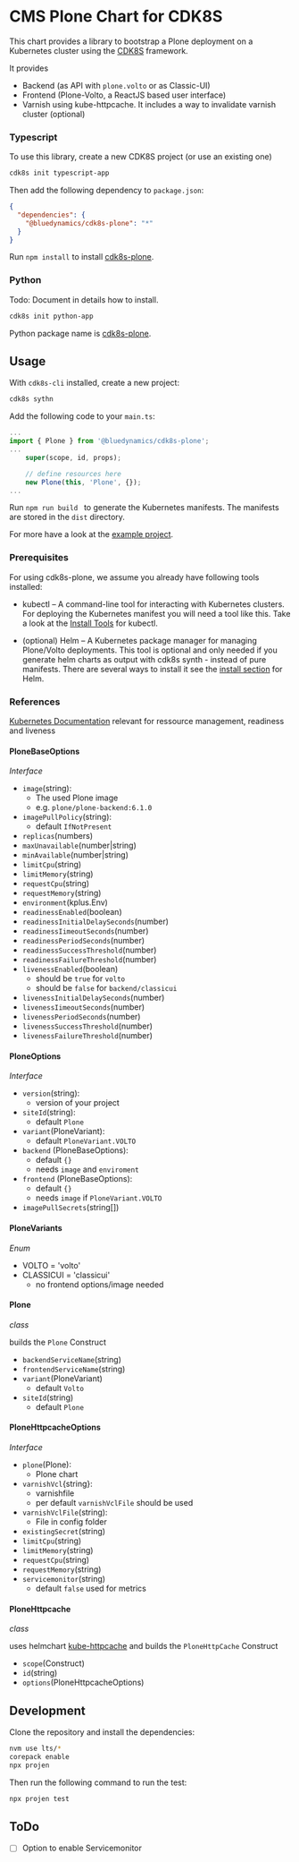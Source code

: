 # CMS Plone Chart for CDK8S

This chart provides a library to bootstrap a Plone deployment on a Kubernetes cluster using the [CDK8S](https://cdk8s.io) framework.

It provides
- Backend (as API with `plone.volto` or as Classic-UI)
- Frontend (Plone-Volto, a ReactJS based user interface)
- Varnish using kube-httpcache. It includes a way to invalidate varnish cluster (optional)


### Typescript

To use this library, create a new CDK8S project (or use an existing one)

```bash
cdk8s init typescript-app
```

Then add the following dependency to `package.json`:

```json
{
  "dependencies": {
    "@bluedynamics/cdk8s-plone": "*"
  }
}
```
Run `npm install` to install [cdk8s-plone](https://www.npmjs.com/package/@bluedynamics/cdk8s-plone).

### Python

Todo: Document in details how to install.

```bash
cdk8s init python-app
```

Python package name is [cdk8s-plone](https://pypi.org/project/cdk8s-plone/).


## Usage

With `cdk8s-cli` installed, create a new project:

```bash
cdk8s sythn
```

Add the following code to your `main.ts`:

```typescript
...
import { Plone } from '@bluedynamics/cdk8s-plone';
...
    super(scope, id, props);

    // define resources here
    new Plone(this, 'Plone', {});
...
```

Run `npm run build ` to generate the Kubernetes manifests.
The manifests are stored in the `dist` directory.

For more have a look at the [example project](https://github.com/bluedynamics/cdk8s-plone-example).

### Prerequisites

For using cdk8s-plone, we assume you already have following tools installed:

* kubectl – A command-line tool for interacting with Kubernetes clusters. For deploying the Kubernetes manifest you will need a tool like this. Take a look at the [Install Tools](https://kubernetes.io/docs/tasks/tools/#kubectl) for kubectl.

* (optional) Helm – A Kubernetes package manager for managing Plone/Volto deployments. This tool is optional and only needed if you generate helm charts as output with cdk8s synth - instead of pure manifests. There are several ways to install it see the [install section](https://helm.sh/docs/intro/install/) for Helm.


### References
[Kubernetes Documentation](https://kubernetes.io/docs/concepts/configuration/liveness-readiness-startup-probes/) relevant for ressource management, readiness and liveness

#### PloneBaseOptions
*Interface*



- `image`(string): 
  - The used Plone image
  - e.g. `plone/plone-backend:6.1.0`
- `imagePullPolicy`(string):
  - default `IfNotPresent`
- `replicas`(numbers)
- `maxUnavailable`(number|string)
- `minAvailable`(number|string)
- `limitCpu`(string)
- `limitMemory`(string)
- `requestCpu`(string)
- `requestMemory`(string)
- `environment`(kplus.Env)
- `readinessEnabled`(boolean)
- `readinessInitialDelaySeconds`(number)
- `readinessIimeoutSeconds`(number)
- `readinessPeriodSeconds`(number)
- `readinessSuccessThreshold`(number)
- `readinessFailureThreshold`(number)
- `livenessEnabled`(boolean)
  - should be `true` for `volto`
  - should be `false` for `backend/classicui`
- `livenessInitialDelaySeconds`(number)
- `livenessIimeoutSeconds`(number)
- `livenessPeriodSeconds`(number)
- `livenessSuccessThreshold`(number)
- `livenessFailureThreshold`(number)


#### PloneOptions
*Interface*

- `version`(string):
  - version of your project
- `siteId`(string):
  - default `Plone`
- `variant`(PloneVariant):
  - default `PloneVariant.VOLTO`
- `backend` (PloneBaseOptions):
  - default `{}`
  - needs `image` and `enviroment`
- `frontend` (PloneBaseOptions):
  - default `{}`
  - needs `image` if `PloneVariant.VOLTO`
- `imagePullSecrets`(string[])

#### PloneVariants
*Enum*

- VOLTO = 'volto'
- CLASSICUI  = 'classicui' 
  - no frontend options/image needed

#### Plone
*class*

builds the `Plone` Construct

- `backendServiceName`(string)
- `frontendServiceName`(string)
- `variant`(PloneVariant)
  - default `Volto`
- `siteId`(string)
  - default `Plone`

#### PloneHttpcacheOptions
*Interface*

- `plone`(Plone):
  - Plone chart
- `varnishVcl`{string}:
  - varnishfile
  - per default `varnishVclFile` should be used
- `varnishVclFile`(string):
  - File in config folder
- `existingSecret`(string)
- `limitCpu`(string)
- `limitMemory`(string)
- `requestCpu`(string)
- `requestMemory`(string)
- `servicemonitor`(string)
  - default `false` used for metrics

#### PloneHttpcache
*class*

uses helmchart [kube-httpcache](https://github.com/mittwald/kube-httpcache) and builds the `PloneHttpCache` Construct
- `scope`(Construct)
- `id`(string)
- `options`(PloneHttpcacheOptions)


## Development

Clone the repository and install the dependencies:

```bash
nvm use lts/*
corepack enable
npx projen
```

Then run the following command to run the test:

```bash
npx projen test
```

## ToDo
- [ ] Option to enable Servicemonitor